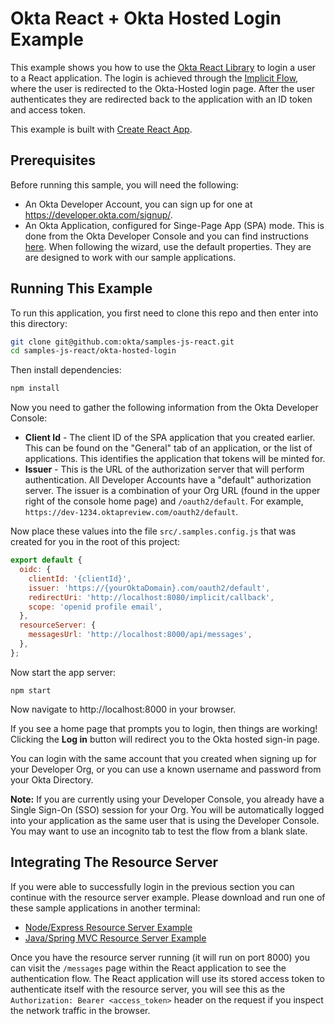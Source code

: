 # Okta React + Okta Hosted Login Example

This example shows you how to use the [Okta React Library][] to login a user to a React application.  The login is achieved through the [Implicit Flow][], where the user is redirected to the Okta-Hosted login page.  After the user authenticates they are redirected back to the application with an ID token and access token.

This example is built with [Create React App][].

## Prerequisites

Before running this sample, you will need the following:

* An Okta Developer Account, you can sign up for one at https://developer.okta.com/signup/.
* An Okta Application, configured for Singe-Page App (SPA) mode. This is done from the Okta Developer Console and you can find instructions [here][OIDC SPA Setup Instructions].  When following the wizard, use the default properties.  They are are designed to work with our sample applications.


## Running This Example

To run this application, you first need to clone this repo and then enter into this directory:

```bash
git clone git@github.com:okta/samples-js-react.git
cd samples-js-react/okta-hosted-login
```

Then install dependencies:

```bash
npm install
```

Now you need to gather the following information from the Okta Developer Console:

- **Client Id** - The client ID of the SPA application that you created earlier. This can be found on the "General" tab of an application, or the list of applications.  This identifies the application that tokens will be minted for.
- **Issuer** - This is the URL of the authorization server that will perform authentication.  All Developer Accounts have a "default" authorization server.  The issuer is a combination of your Org URL (found in the upper right of the console home page) and `/oauth2/default`. For example, `https://dev-1234.oktapreview.com/oauth2/default`.

Now place these values into the file `src/.samples.config.js` that was created for you in the root of this project:

```javascript
export default {
  oidc: {
    clientId: '{clientId}',
    issuer: 'https://{yourOktaDomain}.com/oauth2/default',
    redirectUri: 'http://localhost:8080/implicit/callback',
    scope: 'openid profile email',
  },
  resourceServer: {
    messagesUrl: 'http://localhost:8000/api/messages',
  },
};

```

Now start the app server:

```
npm start
```

Now navigate to http://localhost:8000 in your browser.

If you see a home page that prompts you to login, then things are working!  Clicking the **Log in** button will redirect you to the Okta hosted sign-in page.

You can login with the same account that you created when signing up for your Developer Org, or you can use a known username and password from your Okta Directory.

**Note:** If you are currently using your Developer Console, you already have a Single Sign-On (SSO) session for your Org.  You will be automatically logged into your application as the same user that is using the Developer Console.  You may want to use an incognito tab to test the flow from a blank slate.

## Integrating The Resource Server

If you were able to successfully login in the previous section you can continue with the resource server example.  Please download and run one of these sample applications in another terminal:

* [Node/Express Resource Server Example](https://github.com/okta/samples-nodejs-express-4/tree/master/resource-server)
* [Java/Spring MVC Resource Server Example](https://github.com/okta/samples-java-spring-mvc/tree/master/resource-server)

Once you have the resource server running (it will run on port 8000) you can visit the `/messages` page within the React application to see the authentication flow.  The React application will use its stored access token to authenticate itself with the resource server, you will see this as the `Authorization: Bearer <access_token>` header on the request if you inspect the network traffic in the browser.

[Create React App]: https://github.com/facebookincubator/create-react-app
[Implicit Flow]: https://developer.okta.com/authentication-guide/implementing-authentication/implicit
[Okta React Library]: https://github.com/okta/okta-oidc-js/tree/master/packages/okta-react
[OIDC SPA Setup Instructions]: https://developer.okta.com/authentication-guide/implementing-authentication/implicit#1-setting-up-your-application
[Okta Sign In Widget]: https://github.com/okta/okta-signin-widget

